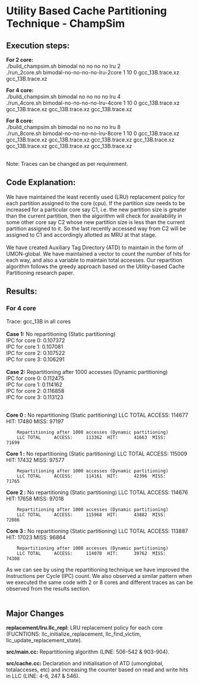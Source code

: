 # Utility Based Cache Partitioning Technique - ChampSim

## Execution steps:
**For 2 core:** <br />
./build_champsim.sh bimodal no no no no lru 2 <br />
./run_2core.sh bimodal-no-no-no-no-lru-2core 1 10 0 gcc_13B.trace.xz gcc_13B.trace.xz <br />

**For 4 core:** <br /> 
./build_champsim.sh bimodal no no no no lru 4 <br />
./run_4core.sh bimodal-no-no-no-no-lru-4core 1 10 0 gcc_13B.trace.xz gcc_13B.trace.xz gcc_13B.trace.xz gcc_13B.trace.xz <br />

**For 8 core:** <br />
./build_champsim.sh bimodal no no no no lru 8 <br />
./run_8core.sh bimodal-no-no-no-no-lru-8core 1 10 0 gcc_13B.trace.xz gcc_13B.trace.xz gcc_13B.trace.xz gcc_13B.trace.xz gcc_13B.trace.xz gcc_13B.trace.xz  gcc_13B.trace.xz gcc_13B.trace.xz <br /> <br />

Note: Traces can be changed as per requirement. <br />


## Code Explanation:
We have maintained the least recently used (LRU) replacement policy for each partition assigned to the core (cpu). If the partition size needs to be increased for a particular core say C1, i.e. the new partition size is greater than the current partition, then the algorithm will check for availability in some other core say C2 whose new partition size is less than the current partition assigned to it. So the last recently accessed way from C2 will be assigned to C1 and accordingly allotted as MRU at that stage. <br /><br />
We have created Auxiliary Tag Directory (ATD) to maintain in the form of UMON-global. We have maintained a vector to count the number of hits for each way, and also a variable to maintain total accesses. Our repartition algorithm follows the greedy approach based on the Utility-based Cache Partitioning research paper.<br />


## Results:
### For 4 core 
Trace: gcc_13B in all cores <br /><br />
**Case 1:** No repartitioning (Static partitioning) <br />
        IPC for core 0: 0.107372 <br />
        IPC for core 1: 0.107081 <br />
        IPC for core 2: 0.107522 <br />
        IPC for core 3: 0.106291 <br />
 <br />
**Case 2:** Repartitioning after 1000 accesses (Dynamic partitioning) <br />
        IPC for core 0: 0.112475 <br />
        IPC for core 1: 0.114162 <br />
        IPC for core 2: 0.116858 <br />
        IPC for core 3: 0.113123 <br />
 <br />

**Core 0 :** 
        No repartitioning (Static partitioning)
        LLC TOTAL     ACCESS:     114677  HIT:      17480  MISS:      97197
        
        Repartitioning after 1000 accesses (Dynamic partitioning)
        LLC TOTAL     ACCESS:     113362  HIT:      41663  MISS:      71699
**Core 1 :**
        No repartitioning (Static partitioning)
        LLC TOTAL     ACCESS:     115009  HIT:      17432  MISS:      97577
        
        Repartitioning after 1000 accesses (Dynamic partitioning)
        LLC TOTAL     ACCESS:     114161  HIT:      42396  MISS:      71765
**Core 2 :**
        No repartitioning (Static partitioning)
        LLC TOTAL     ACCESS:     114676  HIT:      17658  MISS:      97018
        
        Repartitioning after 1000 accesses (Dynamic partitioning)
        LLC TOTAL     ACCESS:     115968  HIT:      43882  MISS:      72086
**Core 3 :**
        No repartitioning (Static partitioning)
        LLC TOTAL     ACCESS:     113887  HIT:      17023  MISS:      96864
        
        Repartitioning after 1000 accesses (Dynamic partitioning)
        LLC TOTAL     ACCESS:     114070  HIT:      39762  MISS:      74308


As we can see by using the repartitioning technique we have improved the Instructions per Cycle (IPC) count. We also observed a similar pattern when we executed the same code with 2 or 8 cores and different traces as can be observed from the results section. <br /> <br />


## Major Changes
**replacement/lru.llc_repl:** LRU replacement policy for each core (FUCNTIONS: llc_initialize_replacement, llc_find_victim, llc_update_replacement_state).<br />

**src/main.cc:** Repartitioning algorithm (LINE: 506-542 & 903-904).<br /> 

**src/cache.cc:** Declaration and initialisation of ATD (umonglobal, totalacceses, etc) and increasing the counter based on read and write hits in LLC  (LINE: 4-6, 247 & 546).<br />
